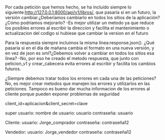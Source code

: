 Por cada petición que hemos hecho, se ha incluido siempre lo siguiente:http://127.0.0.1:8000/api/v1/libros/, que pasaría si en un futuro, la versión cambiar.¿Deberíamos cambiarlo en todos los sitios de la aplicación?¿Cómo podríamos mejorarlo?
-Es mejor utilizar un metodo ya que reduce los posibles errores al escribir la direccion y facilita el mantenimiento o actualizacion del codigo si hubiese que cambiar la version en el futuro

Para la respuesta siempre incluimos la misma línea:response.json(). ¿Qué pasaría si en el día de mañana cambia el formato en una nueva versión, y en vez de json es xml?¿Debemos volver a cambiar en todos los sitios esa línea?
-No, por eso he creado el metodo respuesta, que junto con peticion_v1 y crear_cabecera evita errores al escribir y facilita los cambios futuros.

¿Siempre debemos tratar todos los errores en cada una de las peticiones?
No, es mejor crear metodos que manejen los errores y utilizarlos en las peticiones. Tampoco es bueno dar mucha informacion de los errores al cliente porque pueden exponer problemas de seguridad


client_id=aplicacion&client_secret=clave

super usuario: 
    nombre de usuario: usuario
    contraseña: usuario

Cliente: 
    usuario: Jorge_comprador
    contraseña: contraseña12

Vendedor:
    usuario: Jorge_vendedor
    contraseña: contraseña12

